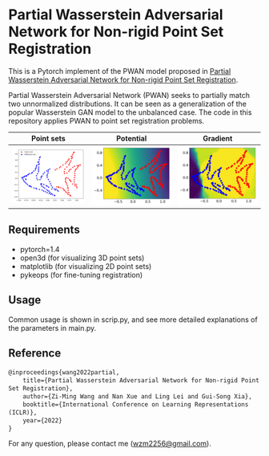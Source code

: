 # Partial Wasserstein Adversarial Network for Non-rigid Point Set Registration

This is a Pytorch implement of the PWAN model proposed in [Partial Wasserstein Adversarial Network for Non-rigid Point Set Registration](https://openreview.net/forum?id=2ggNjUisGyr).


Partial Wasserstein Adversarial Network (PWAN) seeks to partially match two unnormalized distributions. It can be seen as a generalization of the popular Wasserstein GAN model to the unbalanced case. The code in this repository applies PWAN to point set registration problems.

|Point sets| Potential| Gradient| 
|--------------|--------------|--------------|
<img src="Readme_fig\fish_vis.png" width="256"/>  | <img src="Readme_fig\Fish_m3.png" width="256"/> |<img src="Readme_fig\Fish_m3_grad.png" width="256"/>

## Requirements
- pytorch=1.4
- open3d (for visualizing 3D point sets)
- matplotlib (for visualizing 2D point sets)
- pykeops (for fine-tuning registration)


## Usage
Common usage is shown in scrip.py, and see more detailed explanations of the parameters in main.py.

## Reference


    @inproceedings{wang2022partial,
        title={Partial Wasserstein Adversarial Network for Non-rigid Point Set Registration},
        author={Zi-Ming Wang and Nan Xue and Ling Lei and Gui-Song Xia},
        booktitle={International Conference on Learning Representations (ICLR)},
        year={2022}
    }

For any question, please contact me (wzm2256@gmail.com).